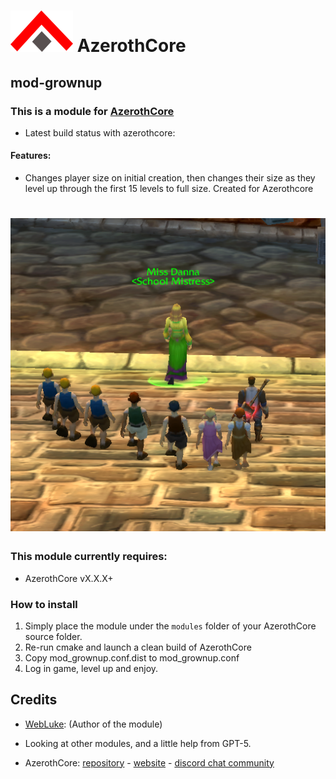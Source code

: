 # ![logo](https://raw.githubusercontent.com/azerothcore/azerothcore.github.io/master/images/logo-github.png) AzerothCore
## mod-grownup 
### This is a module for [AzerothCore](http://www.azerothcore.org)
- Latest build status with azerothcore: 

#### Features:
- Changes player size on initial creation, then changes their size as they level up through the first 15 levels to full size. Created for Azerothcore

# ![screenshot](grownup.png) 

### This module currently requires:
- AzerothCore vX.X.X+


### How to install
1. Simply place the module under the `modules` folder of your AzerothCore source folder.
2. Re-run cmake and launch a clean build of AzerothCore
3. Copy mod_grownup.conf.dist to mod_grownup.conf
4. Log in game, level up and enjoy.


## Credits
* [WebLuke](  https://github.com/WebLuke ): (Author of the module)

* Looking at other modules, and a little help from GPT-5.

* AzerothCore: [repository](https://github.com/azerothcore) - [website](http://azerothcore.org/) - [discord chat community](https://discord.gg/PaqQRkd)